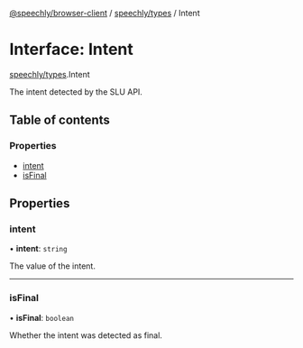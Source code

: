 [@speechly/browser-client](../README.md) / [speechly/types](../modules/speechly_types.md) / Intent

# Interface: Intent

[speechly/types](../modules/speechly_types.md).Intent

The intent detected by the SLU API.

## Table of contents

### Properties

- [intent](speechly_types.Intent.md#intent)
- [isFinal](speechly_types.Intent.md#isfinal)

## Properties

### intent

• **intent**: `string`

The value of the intent.

___

### isFinal

• **isFinal**: `boolean`

Whether the intent was detected as final.

